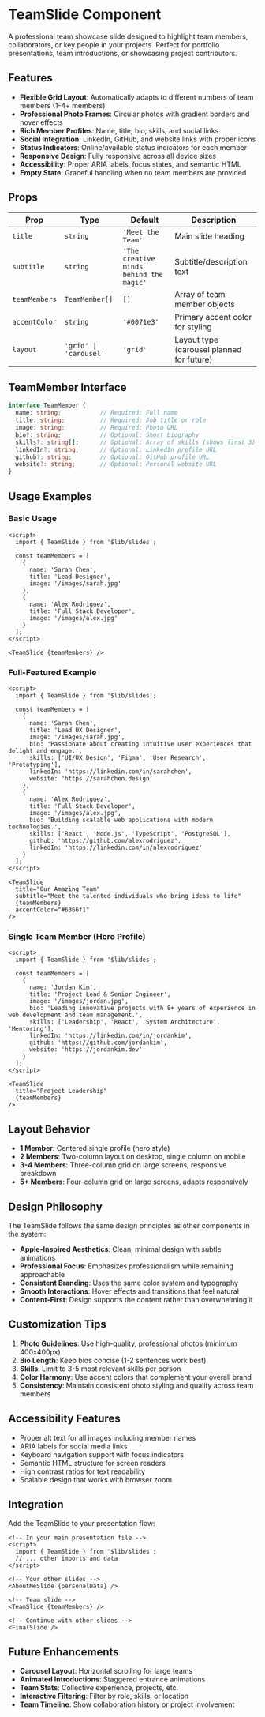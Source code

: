 # TeamSlide Component

A professional team showcase slide designed to highlight team members, collaborators, or key people in your projects. Perfect for portfolio presentations, team introductions, or showcasing project contributors.

## Features

- **Flexible Grid Layout**: Automatically adapts to different numbers of team members (1-4+ members)
- **Professional Photo Frames**: Circular photos with gradient borders and hover effects
- **Rich Member Profiles**: Name, title, bio, skills, and social links
- **Social Integration**: LinkedIn, GitHub, and website links with proper icons
- **Status Indicators**: Online/available status indicators for each member
- **Responsive Design**: Fully responsive across all device sizes
- **Accessibility**: Proper ARIA labels, focus states, and semantic HTML
- **Empty State**: Graceful handling when no team members are provided

## Props

| Prop | Type | Default | Description |
|------|------|---------|-------------|
| `title` | `string` | `'Meet the Team'` | Main slide heading |
| `subtitle` | `string` | `'The creative minds behind the magic'` | Subtitle/description text |
| `teamMembers` | `TeamMember[]` | `[]` | Array of team member objects |
| `accentColor` | `string` | `'#0071e3'` | Primary accent color for styling |
| `layout` | `'grid' \| 'carousel'` | `'grid'` | Layout type (carousel planned for future) |

## TeamMember Interface

```typescript
interface TeamMember {
  name: string;           // Required: Full name
  title: string;          // Required: Job title or role
  image: string;          // Required: Photo URL
  bio?: string;           // Optional: Short biography
  skills?: string[];      // Optional: Array of skills (shows first 3)
  linkedIn?: string;      // Optional: LinkedIn profile URL
  github?: string;        // Optional: GitHub profile URL
  website?: string;       // Optional: Personal website URL
}
```

## Usage Examples

### Basic Usage
```svelte
<script>
  import { TeamSlide } from '$lib/slides';
  
  const teamMembers = [
    {
      name: 'Sarah Chen',
      title: 'Lead Designer',
      image: '/images/sarah.jpg'
    },
    {
      name: 'Alex Rodriguez',
      title: 'Full Stack Developer',
      image: '/images/alex.jpg'
    }
  ];
</script>

<TeamSlide {teamMembers} />
```

### Full-Featured Example
```svelte
<script>
  import { TeamSlide } from '$lib/slides';
  
  const teamMembers = [
    {
      name: 'Sarah Chen',
      title: 'Lead UX Designer',
      image: '/images/sarah.jpg',
      bio: 'Passionate about creating intuitive user experiences that delight and engage.',
      skills: ['UI/UX Design', 'Figma', 'User Research', 'Prototyping'],
      linkedIn: 'https://linkedin.com/in/sarahchen',
      website: 'https://sarahchen.design'
    },
    {
      name: 'Alex Rodriguez',
      title: 'Full Stack Developer',
      image: '/images/alex.jpg',
      bio: 'Building scalable web applications with modern technologies.',
      skills: ['React', 'Node.js', 'TypeScript', 'PostgreSQL'],
      github: 'https://github.com/alexrodriguez',
      linkedIn: 'https://linkedin.com/in/alexrodriguez'
    }
  ];
</script>

<TeamSlide 
  title="Our Amazing Team"
  subtitle="Meet the talented individuals who bring ideas to life"
  {teamMembers}
  accentColor="#6366f1"
/>
```

### Single Team Member (Hero Profile)
```svelte
<script>
  import { TeamSlide } from '$lib/slides';
  
  const teamMembers = [
    {
      name: 'Jordan Kim',
      title: 'Project Lead & Senior Engineer',
      image: '/images/jordan.jpg',
      bio: 'Leading innovative projects with 8+ years of experience in web development and team management.',
      skills: ['Leadership', 'React', 'System Architecture', 'Mentoring'],
      linkedIn: 'https://linkedin.com/in/jordankim',
      github: 'https://github.com/jordankim',
      website: 'https://jordankim.dev'
    }
  ];
</script>

<TeamSlide 
  title="Project Leadership"
  {teamMembers}
/>
```

## Layout Behavior

- **1 Member**: Centered single profile (hero style)
- **2 Members**: Two-column layout on desktop, single column on mobile
- **3-4 Members**: Three-column grid on large screens, responsive breakdown
- **5+ Members**: Four-column grid on large screens, adapts responsively

## Design Philosophy

The TeamSlide follows the same design principles as other components in the system:

- **Apple-Inspired Aesthetics**: Clean, minimal design with subtle animations
- **Professional Focus**: Emphasizes professionalism while remaining approachable
- **Consistent Branding**: Uses the same color system and typography
- **Smooth Interactions**: Hover effects and transitions that feel natural
- **Content-First**: Design supports the content rather than overwhelming it

## Customization Tips

1. **Photo Guidelines**: Use high-quality, professional photos (minimum 400x400px)
2. **Bio Length**: Keep bios concise (1-2 sentences work best)
3. **Skills**: Limit to 3-5 most relevant skills per person
4. **Color Harmony**: Use accent colors that complement your overall brand
5. **Consistency**: Maintain consistent photo styling and quality across team members

## Accessibility Features

- Proper alt text for all images including member names
- ARIA labels for social media links
- Keyboard navigation support with focus indicators
- Semantic HTML structure for screen readers
- High contrast ratios for text readability
- Scalable design that works with browser zoom

## Integration

Add the TeamSlide to your presentation flow:

```svelte
<!-- In your main presentation file -->
<script>
  import { TeamSlide } from '$lib/slides';
  // ... other imports and data
</script>

<!-- Your other slides -->
<AboutMeSlide {personalData} />

<!-- Team slide -->
<TeamSlide {teamMembers} />

<!-- Continue with other slides -->
<FinalSlide />
```

## Future Enhancements

- **Carousel Layout**: Horizontal scrolling for large teams
- **Animated Introductions**: Staggered entrance animations
- **Team Stats**: Collective experience, projects, etc.
- **Interactive Filtering**: Filter by role, skills, or location
- **Team Timeline**: Show collaboration history or project involvement
